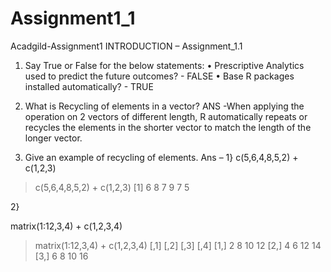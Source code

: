 # Assignment1_1
Acadgild-Assignment1
INTRODUCTION – Assignment_1.1 



1. Say True or False for the below statements:
• Prescriptive Analytics used to predict the future outcomes? -  FALSE
• Base R packages installed automatically?		 - TRUE

2. What is Recycling of elements in a vector?
ANS -When applying the operation on 2 vectors of different length, R automatically repeats or      recycles  the elements in the shorter vector to match the length of the longer vector.

3. Give an example of recycling of elements.
Ans –
1}
c(5,6,4,8,5,2) + c(1,2,3)
>c(5,6,4,8,5,2) + c(1,2,3)
[1] 6 8 7 9 7 5


2}

matrix(1:12,3,4) + c(1,2,3,4)

>matrix(1:12,3,4) + c(1,2,3,4)
     [,1] [,2] [,3] [,4]
[1,]    2    8   10   12
[2,]    4    6   12   14
[3,]    6    8   10   16









